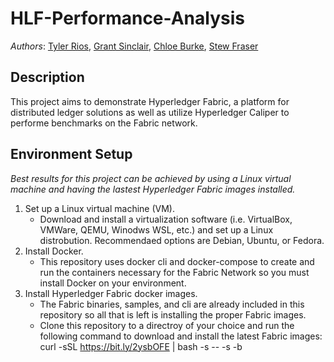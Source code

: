 # HLF-Performance-Analysis

_Authors_: [Tyler Rios](https://github.com/rios240), [Grant Sinclair](https://github.com/Grant-Sinclair), [Chloe Burke](https://github.com/cburke10), [Stew Fraser](https://github.com/i0a0i)

## Description
This project aims to demonstrate Hyperledger Fabric, a platform for distributed ledger solutions as well as utilize Hyperledger Caliper to performe benchmarks on the Fabric network.

## Environment Setup

_Best results for this project can be achieved by using a Linux virtual machine and having the lastest Hyperledger Fabric images installed._

1. Set up a Linux virtual machine (VM).
    - Download and install a virtualization software (i.e. VirtualBox, VMWare, QEMU, Winodws WSL, etc.) and set up a Linux distrobution. Recommendaed options are Debian,        Ubuntu, or Fedora.
2. Install Docker.
    - This repository uses docker cli and docker-compose to create and run the containers necessary for the Fabric Network so you must install Docker on your                   environment.
3. Install Hyperledger Fabric docker images.
    - The Fabric binaries, samples, and cli are already included in this repository so all that is left is installing the proper Fabric images.
    - Clone this repository to a directroy of your choice and run the following command to download and install the latest Fabric images: curl -sSL                             https://bit.ly/2ysbOFE | bash -s -- -s -b
